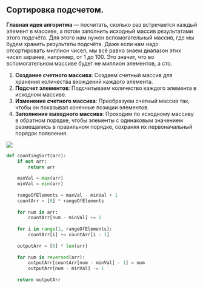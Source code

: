 ## Сортировка подсчетом.

**Главная идея алгоритма** — посчитать, сколько раз встречается каждый элемент в массиве, а потом заполнить исходный массив результатами этого подсчёта. Для этого нам нужен вспомогательный массив, где мы будем хранить результаты подсчёта. Даже если нам надо отсортировать миллион чисел, мы всё равно знаем диапазон этих чисел заранее, например, от 1 до 100. Это значит, что во вспомогательном массиве будет не миллион элементов, а сто.

1) **Создание счетного массива**: Создаем счетный массив для хранения количества вхождений каждого элемента.
2) **Подсчет элементов**: Подсчитываем количество каждого элемента в исходном массиве.
3) **Изменение счетного массива**: Преобразуем счетный массив так, чтобы он показывал конечные позиции элементов.
4) **Заполнение выходного массива**: Проходим по исходному массиву в обратном порядке, чтобы элементы с одинаковым значением размещались в правильном порядке, сохраняя их первоначальный порядок появления.

![](https://lh7-us.googleusercontent.com/docsz/AD_4nXclqp1Y0NfazcMem68mWp7k5QhV2O6nvQafW9ek4Ku9ReRbkY0ut6qcOC3hBjN7A2EHl3sikx_g1kVt0he9lm9RedOAsZHDBTph2EiMOfZqTxccgRaiH_hbpanycu3IgAPRieH5QZrITnpsrd6WHqXq9Qk?key=9gziK4gT-jwK64_BpOeehQ)

```python
def countingSort(arr):  
    if not arr:  
        return arr  
	  
    maxVal = max(arr)  
    minVal = min(arr)  
	  
    rangeOfElements = maxVal - minVal + 1  
    countArr = [0] * rangeOfElements  
	  
    for num in arr:  
        countArr[num - minVal] += 1  
	  
    for i in range(1, rangeOfElements):  
        countArr[i] += countArr[i - 1]  
	  
    outputArr = [0] * len(arr)  
	  
    for num in reversed(arr):  
        outputArr[countArr[num - minVal] - 1] = num  
        outputArr[num - minVal] -= 1  
	  
    return outputArr
```



